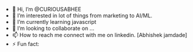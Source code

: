 - 👋 Hi, I’m @CURIOUSABHEE
- 👀 I’m interested in lot of things from marketing to AI/ML.
- 🌱 I’m currently learning javascript
- 💞️ I’m looking to collaborate on ...
- 📫 How to reach me connect with me on linkedin. [Abhishek jamdade]
- ⚡ Fun fact: 

<!---
CURIOUSABHEE/CURIOUSABHEE is a ✨ special ✨ repository because its `README.md` (this file) appears on your GitHub profile.
You can click the Preview link to take a look at your changes.
--->
